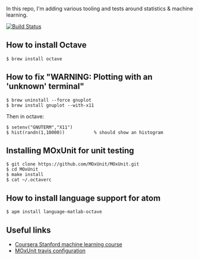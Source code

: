 In this repo, I'm adding various tooling and tests around statistics & machine learning.

[![Build Status](https://travis-ci.org/thbar/machine-learning-playground.svg?branch=master)](https://travis-ci.org/thbar/machine-learning-playground)

## How to install Octave

```
$ brew install octave
```

## How to fix "WARNING: Plotting with an 'unknown' terminal"

```
$ brew uninstall --force gnuplot
$ brew install gnuplot --with-x11
```

Then in octave:

```
$ setenv("GNUTERM","X11")
$ hist(randn(1,10000))           % should show an histogram
```

## Installing MOxUnit for unit testing

```
$ git clone https://github.com/MOxUnit/MOxUnit.git
$ cd MOxUnit
$ make install
$ cat ~/.octaverc
```

## How to install language support for atom

```
$ apm install language-matlab-octave
```

## Useful links

* [Coursera Stanford machine learning course](https://www.coursera.org/learn/machine-learning)
* [MOxUnit travis configuration](https://github.com/MOxUnit/MOxUnit/blob/master/.travis.yml)
